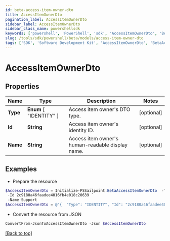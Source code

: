 ```yaml
---
id: beta-access-item-owner-dto
title: AccessItemOwnerDto
pagination_label: AccessItemOwnerDto
sidebar_label: AccessItemOwnerDto
sidebar_class_name: powershellsdk
keywords: ['powershell', 'PowerShell', 'sdk', 'AccessItemOwnerDto', 'BetaAccessItemOwnerDto'] 
slug: /tools/sdk/powershell/beta/models/access-item-owner-dto
tags: ['SDK', 'Software Development Kit', 'AccessItemOwnerDto', 'BetaAccessItemOwnerDto']
---
```



# AccessItemOwnerDto

## Properties

Name | Type | Description | Notes
------------ | ------------- | ------------- | -------------
**Type** |  **Enum** [  "IDENTITY" ] | Access item owner's DTO type. | [optional] 
**Id** | **String** | Access item owner's identity ID. | [optional] 
**Name** | **String** | Access item owner's human-readable display name. | [optional] 

## Examples

- Prepare the resource
```powershell
$AccessItemOwnerDto = Initialize-PSSailpoint.BetaAccessItemOwnerDto  -Type IDENTITY `
 -Id 2c9180a46faadee4016fb4e018c20639 `
 -Name Support
$AccessItemOwnerDto = @"{  "Type": "IDENTITY", "Id": "2c9180a46faadee4016fb4e018c20639", "Name": "Support" }"@
```

- Convert the resource from JSON
```powershell
ConvertFrom-JsonToAccessItemOwnerDto -Json $AccessItemOwnerDto
```


[[Back to top]](#) 


